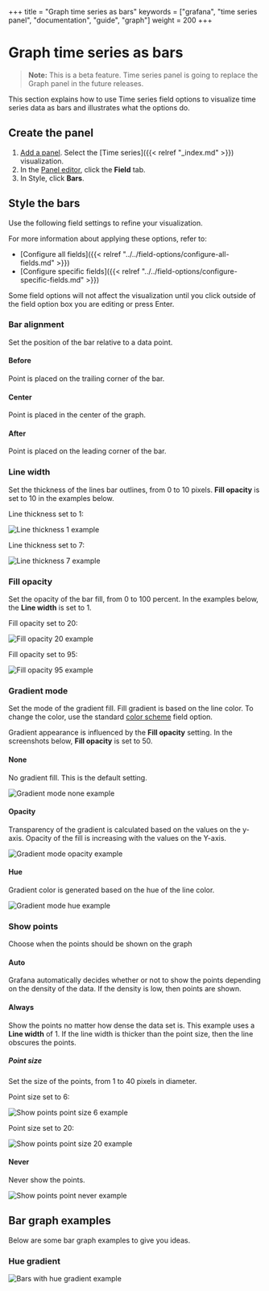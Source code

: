 +++
title = "Graph time series as bars"
keywords = ["grafana", "time series panel", "documentation", "guide", "graph"]
weight = 200
+++

# Graph time series as bars

> **Note:** This is a beta feature. Time series panel is going to replace the Graph panel in the future releases.

This section explains how to use Time series field options to visualize time series data as bars and illustrates what the options do.

## Create the panel

1. [Add a panel](https://grafana.com/docs/grafana/latest/panels/add-a-panel/). Select the [Time series]({{< relref "_index.md" >}}) visualization.
1. In the [Panel editor](https://grafana.com/docs/grafana/latest/panels/panel-editor/), click the **Field** tab.
1. In Style, click **Bars**.

## Style the bars

Use the following field settings to refine your visualization.

For more information about applying these options, refer to:

- [Configure all fields]({{< relref "../../field-options/configure-all-fields.md" >}})
- [Configure specific fields]({{< relref "../../field-options/configure-specific-fields.md" >}})

Some field options will not affect the visualization until you click outside of the field option box you are editing or press Enter.

### Bar alignment

Set the position of the bar relative to a data point.

#### Before

Point is placed on the trailing corner of the bar.

#### Center

Point is placed in the center of the graph.

#### After

Point is placed on the leading corner of the bar.

### Line width

Set the thickness of the lines bar outlines, from 0 to 10 pixels. **Fill opacity** is set to 10 in the examples below.

Line thickness set to 1:

![Line thickness 1 example](/img/docs/time-series-panel/bar-graph-thickness-1-7-4.png)

Line thickness set to 7:

![Line thickness 7 example](/img/docs/time-series-panel/bar-graph-thickness-7-7-4.png)

### Fill opacity

Set the opacity of the bar fill, from 0 to 100 percent. In the examples below, the **Line width** is set to 1.

Fill opacity set to 20:

![Fill opacity 20 example](/img/docs/time-series-panel/bar-graph-opacity-20-7-4.png)

Fill opacity set to 95:

![Fill opacity 95 example](/img/docs/time-series-panel/bar-graph-opacity-95-7-4.png)

### Gradient mode

Set the mode of the gradient fill. Fill gradient is based on the line color. To change the color, use the standard [color scheme](https://grafana.com/docs/grafana/latest/panels/field-options/standard-field-options/#color-scheme) field option.

Gradient appearance is influenced by the **Fill opacity** setting. In the screenshots below, **Fill opacity** is set to 50.

#### None

No gradient fill. This is the default setting.

![Gradient mode none example](/img/docs/time-series-panel/bar-graph-gradient-none-7-4.png)

#### Opacity

Transparency of the gradient is calculated based on the values on the y-axis. Opacity of the fill is increasing with the values on the Y-axis.

![Gradient mode opacity example](/img/docs/time-series-panel/bar-graph-gradient-opacity-7-4.png)

#### Hue

Gradient color is generated based on the hue of the line color.

![Gradient mode hue example](/img/docs/time-series-panel/bar-graph-gradient-hue-7-4.png)

### Show points

Choose when the points should be shown on the graph

#### Auto

Grafana automatically decides whether or not to show the points depending on the density of the data. If the density is low, then points are shown.

#### Always

Show the points no matter how dense the data set is. This example uses a **Line width** of 1. If the line width is thicker than the point size, then the line obscures the points.

##### Point size

Set the size of the points, from 1 to 40 pixels in diameter.

Point size set to 6:

![Show points point size 6 example](/img/docs/time-series-panel/bar-graph-show-points-6-7-4.png)

Point size set to 20:

![Show points point size 20 example](/img/docs/time-series-panel/bar-graph-show-points-20-7-4.png)

#### Never

Never show the points.

![Show points point never example](/img/docs/time-series-panel/bar-graph-show-points-never-7-4.png)

## Bar graph examples

Below are some bar graph examples to give you ideas.

### Hue gradient

![Bars with hue gradient example](/img/docs/time-series-panel/bars-with-hue-gradient-7-4.png)
